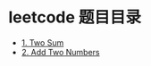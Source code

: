 # leetcode 题目目录

* [1. Two Sum](https://github.com/TTWShell/algorithms/blob/master/leetcode/array/twoSum.go)
* [2. Add Two Numbers](https://github.com/TTWShell/algorithms/blob/master/leetcode/linked-list/addTwoNumbers.go)
